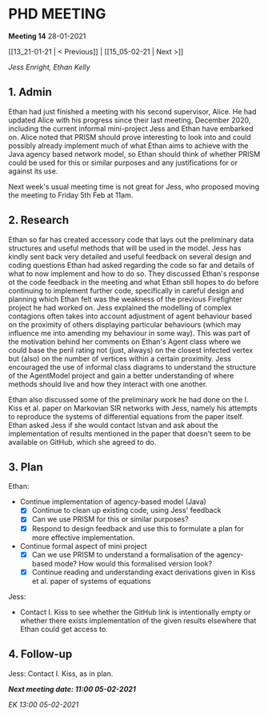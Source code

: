 # PHD MEETING

__Meeting 14__
28-01-2021

[[13_21-01-21 | < Previous]] | [[15_05-02-21 | Next >]]

_Jess Enright,_
_Ethan Kelly_


## 1. Admin

Ethan had just finished a meeting with his second supervisor, Alice. He had updated Alice with his progress since their last meeting, December 2020, including the current informal mini-project Jess and Ethan have embarked on. Alice noted that PRISM should prove interesting to look into and could possibly already implement much of what Ethan aims to achieve with the Java agency based network model, so Ethan should think of whether PRISM could be used for this or similar purposes and any justifications for or against its use.

Next week's usual meeting time is not great for Jess, who proposed moving the meeting to Friday 5th Feb at 11am.


## 2. Research

Ethan so far has created accessory code that lays out the preliminary data structures and useful methods that will be used in the model. Jess has kindly sent back very detailed and useful feedback on several design and coding questions Ethan had asked regarding the code so far and details of what to now implement and how to do so. They discussed Ethan's response ot the code feedback in the meeting and what Ethan still hopes to do before continuing to implement further code, specifically in careful design and planning which Ethan felt was the weakness of the previous Firefighter project he had worked on. Jess explained the modelling of complex contagions often takes into account adjustment of agent behaviour based on the proximity of others displaying particular behaviours (which may influence me into amending my behaviour in some way). This was part of the motivation behind her comments on Ethan's Agent class where we could base the peril rating not (just, always) on the closest infected vertex but (also) on the number of vertices within a certain proximity. Jess encouraged the use of informal class diagrams to understand the structure of the AgentModel project and gain a better understanding of where methods should live and how they interact with one another.

Ethan also discussed some of the preliminary work he had done on the I. Kiss et al. paper on Markovian SIR networks with Jess, namely his attempts to reproduce the systems of differential equations from the paper itself. Ethan asked Jess if she would contact Istvan and ask about the implementation of results mentioned in the paper that doesn't seem to be available on GitHub, which she agreed to do.


## 3. Plan
Ethan: 
* Continue implementation of agency-based model (Java)
   * [x] Continue to clean up existing code, using Jess' feedback
   * [x] Can we use PRISM for this or similar purposes?
   * [x] Respond to design feedback and use this to formulate a plan for more effective implementation.
* Continue formal aspect of mini project
  * [x] Can we use PRISM to understand a formalisation of the agency-based mode? How would this formalised version look?
  * [x] Continue reading and understanding exact derivations given in Kiss et al. paper of systems of equations
  
Jess:
* Contact I. Kiss to see whether the GitHub link is intentionally empty or whether there exists implementation of the given results elsewhere that Ethan could get access to. 


## 4. Follow-up

Jess: Contact I. Kiss, as in plan.



**_Next meeting date: 11:00 05-02-2021_**



_EK 13:00 05-02-2021_
